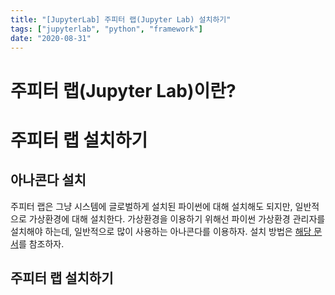 ```yaml
---
title: "[JupyterLab] 주피터 랩(Jupyter Lab) 설치하기"
tags: ["jupyterlab", "python", "framework"]
date: "2020-08-31"
---
```


# 주피터 랩(Jupyter Lab)이란?



# 주피터 랩 설치하기

## 아나콘다 설치

주피터 랩은 그냥 시스템에 글로벌하게 설치된 파이썬에 대해 설치해도 되지만, 일반적으로 가상환경에 대해 설치한다. 가상환경을 이용하기 위해선 파이썬 가상환경 관리자를 설치해야 하는데, 일반적으로 많이 사용하는 아나콘다를 이용하자. 설치 방법은 [해당 문서](/etc/anaconda)를 참조하자.

## 주피터 랩 설치하기

